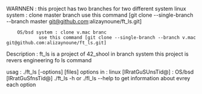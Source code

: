 WARNNEN : this project has two branches for two different system
        linux system : clone master branch
                use this command [git clone --single-branch --branch master git@github.com:alizaynoune/ft_ls.git]

        OS/bsd system : clone v.mac branc
                use this command [git clone --single-branch --branch v.mac git@github.com:alizaynoune/ft_ls.git]

Description :   ft_ls is a project of 42_shool in branch system
                this project is revers engineering fo ls command

usag : ./ft_ls [-options] [files]
        options in  : linux  [lRratGuSUnsTid@]
                    : OS/bsd [lRratGuSfnsTid@]
    ./ft_ls -h or ./fl_ls --help to get information about evrey each option
